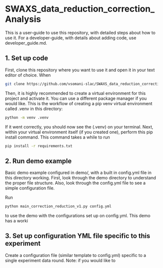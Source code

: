 # SWAXS_data_reduction_correction_Analysis

This is a user-guide to use this repository, with detailed steps about how to use it. For a developer-guide, with details about adding code, use developer_guide.md.

## 1. Set up code
First, clone this repository where you want to use it and open it in your text editor of choice. When 
```bash
git clone https://github.com/vsomani-slac/SWAXS_data_reduction_correction_Analysis
```
Then, it is highly recommended to create a virtual environment for this project and activate it. You can use a different package manager if you would like. This is the workflow of creating a pip venv virtual environment called .venv in this directory:
```bash
python -m venv .venv  
```
If it went correctly, you should now see the (.venv) on your terminal. Next, within your virtual environment itself (if you created one), perform this pip install command. This command takes a while to run
```bash
pip install -r requirements.txt
```

## 2. Run demo example

Basic demo example configured in demo/, with a built in config.yml file in this directory working. First, look through the demo directory to understand the proper file structure. Also, look through the config.yml file to see a simple configuration file.

 Run 
```bash
python main_correction_reduction_v1.py config.yml
```
to use the demo with the configurations set up on config.yml. This demo has a worki

## 3. Set up configuration YML file specific to this experiment
Create a configuration file (similar template to config.yml) specific to a single experiment data round. Note: if you would like to
